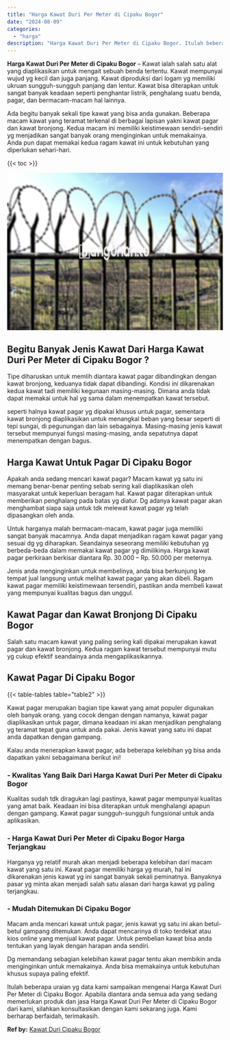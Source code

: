 ```yaml
---
title: "Harga Kawat Duri Per Meter di Cipaku Bogor"
date: "2024-08-09"
categories: 
  - "harga"
description: "Harga Kawat Duri Per Meter di Cipaku Bogor. Itulah beberapa uraian yg data kami sampaikan mengenai Harga Kawat Duri Per Meter di Cipaku Bogor. Apabila dianta..."
---
```


**Harga Kawat Duri Per Meter di Cipaku Bogor** – Kawat ialah salah satu alat yang diaplikasikan untuk mengait sebuah benda tertentu. Kawat mempunyai wujud yg kecil dan juga panjang. Kawat diproduksi dari logam yg memiliki ukruan sungguh-sungguh panjang dan lentur. Kawat bisa diterapkan untuk sangat banyak keadaan seperti penghantar listrik, penghalang suatu benda, pagar, dan bermacam-macam hal lainnya.

Ada begitu banyak sekali tipe kawat yang bisa anda gunakan. Beberapa macam kawat yang teramat terkenal di berbagai lapisan yakni kawat pagar dan kawat bronjong. Kedua macam ini memiliki keistimewaan sendiri-sendiri yg menjadikan sangat banyak orang menginginkan untuk memakainya. Anda pun dapat memakai kedua ragam kawat ini untuk kebutuhan yang diperlukan sehari-hari.

{{< toc >}}

![Harga Kawat Duri Per Meter di Cipaku Bogor](/images/jual-kawat-murah41.png)

## Begitu Banyak Jenis Kawat Dari Harga Kawat Duri Per Meter di Cipaku Bogor ?

Tipe diharuskan untuk memlih diantara kawat pagar dibandingkan dengan kawat bronjong, keduanya tidak dapat dibandingi. Kondisi ini dikarenakan kedua kawat tadi memiliki kegunaan masing-masing. Dimana anda tidak dapat memakai untuk hal yg sama dalam menempatkan kawat tersebut.

seperti halnya kawat pagar yg dipakai khusus untuk pagar, sementara kawat bronjong diaplikasikan untuk menangkal beban yang besar seperti di tepi sungai, di pegunungan dan lain sebagainya. Masing-masing jenis kawat tersebut mempunyai fungsi masing-masing, anda sepatutnya dapat menempatkan dengan bagus.

## Harga Kawat Untuk Pagar Di Cipaku Bogor

Apakah anda sedang mencari kawat pagar? Macam kawat yg satu ini memang benar-benar penting sebab sering kali diaplikasikan oleh masyarakat untuk keperluan beragam hal. Kawat pagar diterapkan untuk memberikan penghalang pada batas yg diatur. Dg adanya kawat pagar akan menghambat siapa saja untuk tdk melewat kawat pagar yg telah dipasangkan oleh anda.

Untuk harganya malah bermacam-macam, kawat pagar juga memiliki sangat banyak macamnya. Anda dapat menjadikan ragam kawat pagar yang sesuai dg yg diharapkan. Seandainya seseorang memiliki kebutuhan yg berbeda-beda dalam memakai kawat pagar yg dimilikinya. Harga kawat pagar perkiraan berkisar diantara Rp. 30.000 – Rp. 50.000 per meternya.

Jenis anda menginginkan untuk membelinya, anda bisa berkunjung ke tempat jual langsung untuk melihat kawat pagar yang akan dibeli. Ragam kawat pagar memiliki keistimewaan tersendiri, pastikan anda membeli kawat yang mempunyai kualitas bagus dan unggul.

## Kawat Pagar dan Kawat Bronjong Di Cipaku Bogor

Salah satu macam kawat yang paling sering kali dipakai merupakan kawat pagar dan kawat bronjong. Kedua ragam kawat tersebut mempunyai mutu yg cukup efektif seandainya anda mengaplikasikannya.

## Kawat Pagar Di Cipaku Bogor

{{< table-tables table="table2" >}}

Kawat pagar merupakan bagian tipe kawat yang amat populer digunakan oleh banyak orang. yang cocok dengan dengan namanya, kawat pagar diaplikasikan untuk pagar, dimana keadaan ini akan menjadikan penghalang yg teramat tepat guna untuk anda pakai. Jenis kawat yang satu ini dapat anda dapatkan dengan gampang.

Kalau anda menerapkan kawat pagar, ada beberapa kelebihan yg bisa anda dapatkan yakni sebagaimana berikut ini!

### \- Kwalitas Yang Baik Dari Harga Kawat Duri Per Meter di Cipaku Bogor

Kualitas sudah tdk diragukan lagi pastinya, kawat pagar mempunyai kualitas yang amat baik. Keadaan ini bisa diterapkan untuk menghalangi apapun dengan gampang. Kawat pagar sungguh-sungguh fungsional untuk anda aplikasikan.

### \- Harga Kawat Duri Per Meter di Cipaku Bogor Harga Terjangkau

Harganya yg relatif murah akan menjadi beberapa kelebihan dari macam kawat yang satu ini. Kawat pagar memiliki harga yg murah, hal ini dikarenakan jenis kawat yg ini sangat banyak sekali peminatnya. Banyaknya pasar yg minta akan menjadi salah satu alasan dari harga kawat yg paling terjangkau.

### \- Mudah Ditemukan Di Cipaku Bogor

Macam anda mencari kawat untuk pagar, jenis kawat yg satu ini akan betul-betul gampang ditemukan. Anda dapat mencarinya di toko terdekat atau kios online yang menjual kawat pagar. Untuk pembelian kawat bisa anda tentukan yang layak dengan harapan anda sendiri.

Dg memandang sebagian kelebihan kawat pagar tentu akan membikin anda menginginkan untuk memakainya. Anda bisa memakainya untuk kebutuhan khusus supaya paling efektif.

Itulah beberapa uraian yg data kami sampaikan mengenai Harga Kawat Duri Per Meter di Cipaku Bogor. Apabila diantara anda semua ada yang sedang memerlukan produk dan jasa Harga Kawat Duri Per Meter di Cipaku Bogor dari kami, silahkan konsultasikan dengan kami sekarang juga. Kami berharap berfaidah, terimakasih.

**Ref by:** [Kawat Duri Cipaku Bogor](https://id.wikipedia.org/wiki/Kawat)
